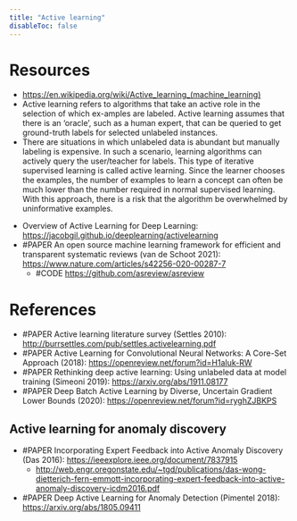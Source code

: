```yaml
---
title: "Active learning"
disableToc: false 
---
```


# Resources
* https://en.wikipedia.org/wiki/Active_learning_(machine_learning)
* Active learning refers to algorithms that take an active role in the selection of which ex-amples are labeled. Active learning assumes that there is an ‘oracle’, such as a human expert, that can be queried to get ground-truth labels for selected unlabeled instances. 
* There are situations in which unlabeled data is abundant but manually labeling is expensive. In such a scenario, learning algorithms can actively query the user/teacher for labels. This type of iterative supervised learning is called active learning. Since the learner chooses the examples, the number of examples to learn a concept can often be much lower than the number required in normal supervised learning. With this approach, there is a risk that the algorithm be overwhelmed by uninformative examples.
- Overview of Active Learning for Deep Learning: https://jacobgil.github.io/deeplearning/activelearning
- #PAPER An open source machine learning framework for efficient and transparent systematic reviews (van de Schoot 2021): https://www.nature.com/articles/s42256-020-00287-7
	- #CODE https://github.com/asreview/asreview

# References
- #PAPER Active learning literature survey (Settles 2010): http://burrsettles.com/pub/settles.activelearning.pdf
- #PAPER Active Learning for Convolutional Neural Networks: A Core-Set Approach (2018): https://openreview.net/forum?id=H1aIuk-RW
- #PAPER Rethinking deep active learning: Using unlabeled data at model training (Simeoni 2019): https://arxiv.org/abs/1911.08177
- #PAPER Deep Batch Active Learning by Diverse, Uncertain Gradient Lower Bounds (2020): https://openreview.net/forum?id=ryghZJBKPS 


## Active learning for anomaly discovery
- #PAPER Incorporating Expert Feedback into Active Anomaly Discovery (Das 2016): https://ieeexplore.ieee.org/document/7837915
	- http://web.engr.oregonstate.edu/~tgd/publications/das-wong-dietterich-fern-emmott-incorporating-expert-feedback-into-active-anomaly-discovery-icdm2016.pdf
- #PAPER Deep Active Learning for Anomaly Detection (Pimentel 2018): https://arxiv.org/abs/1805.09411